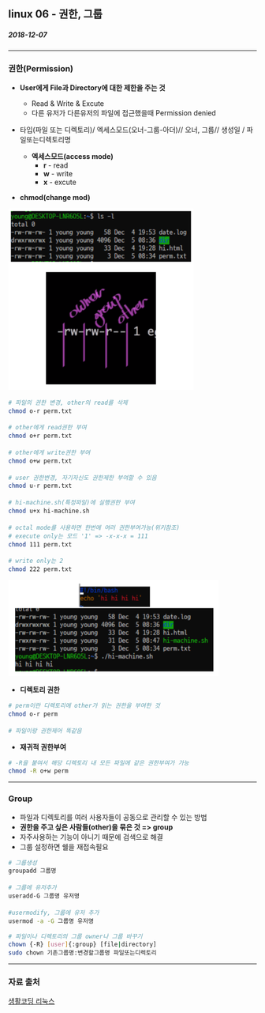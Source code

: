 ## linux 06 - 권한, 그룹

##### 2018-12-07

---

### 권한(Permission)

* **User에게 File과 Directory에 대한 제한을 주는 것**
    * Read & Write & Excute
    * 다른 유저가 다른유저의 파일에 접근했을때 Permission denied

* 타입(파일 또는 디렉토리)/ 엑세스모드(오너-그룹-아더)// 오너, 그룹// 생성일 / 파일또는디렉토리명
    * **엑세스모드(access mode)**
        * **r** - read
        * **w** - write        
        * **x** - excute
* **chmod(change mod)**

![01](https://github.com/younggeun0/TIL/blob/master/linux/%EC%83%9D%ED%99%9C%EC%BD%94%EB%94%A9%20%EA%B0%95%EC%9D%98/img/06/01.png?raw=true)

```bash
# 파일의 권한 변경, other의 read를 삭제
chmod o-r perm.txt

# other에게 read권한 부여
chmod o+r perm.txt

# other에게 write권한 부여
chmod o+w perm.txt

# user 권한변경, 자기자신도 권한제한 부여할 수 있음
chmod u-r perm.txt

# hi-machine.sh(특정파일)에 실행권한 부여
chmod u+x hi-machine.sh

# octal mode를 사용하면 한번에 여러 권한부여가능(위키참조)
# execute only는 모드 '1' => -x-x-x = 111
chmod 111 perm.txt

# write only는 2
chmod 222 perm.txt
```

![02](https://github.com/younggeun0/TIL/blob/master/linux/%EC%83%9D%ED%99%9C%EC%BD%94%EB%94%A9%20%EA%B0%95%EC%9D%98/img/06/02.png?raw=true)


* **디렉토리 권한**
  
```bash
# perm이란 디렉토리에 other가 읽는 권한을 부여한 것
chmod o-r perm

# 파일이랑 권한제어 똑같음
```

* **재귀적 권한부여**

```bash
# -R을 붙여서 해당 디렉토리 내 모든 파일에 같은 권한부여가 가능
chmod -R o+w perm
```

---

### Group

* 파일과 디렉토리를 여러 사용자들이 공동으로 관리할 수 있는 방법
* **권한을 주고 싶은 사람들(other)을 묶은 것 => group**
* 자주사용하는  기능이 아니기 때문에 검색으로 해결
* 그룹 설정하면 쉘을 재접속필요

```bash
# 그룹생성
groupadd 그룹명

# 그룹에 유저추가
useradd-G 그룹명 유저명

#usermodify, 그룹에 유저 추가
usermod -a -G 그룹명 유저명  
```

```bash
# 파일이나 디렉토리의 그룹 owner나 그룹 바꾸기
chown {-R} [user]{:group} [file|directory]
sudo chown 기존그룹명:변경할그룹명 파일또는디렉토리
```

---

### 자료 출처

[생활코딩 리눅스](https://opentutorials.org/course/2598)

